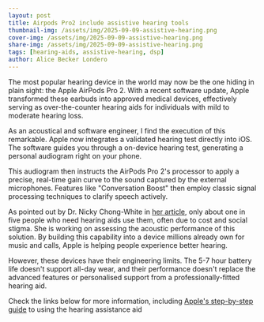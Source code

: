```yaml
---
layout: post
title: Airpods Pro2 include assistive hearing tools
thumbnail-img: /assets/img/2025-09-09-assistive-hearing.png
cover-img: /assets/img/2025-09-09-assistive-hearing.png
share-img: /assets/img/2025-09-09-assistive-hearing.png
tags: [hearing-aids, assistive-hearing, dsp]
author: Alice Becker Londero
---
```


The most popular hearing device in the world may now be the one hiding in plain sight: the Apple AirPods Pro 2. With a recent software update, Apple transformed these earbuds into approved medical devices, effectively serving as over-the-counter hearing aids for individuals with mild to moderate hearing loss.

As an acoustical and software engineer, I find the execution of this remarkable. Apple now integrates a validated hearing test directly into iOS. The software guides you through a on-device hearing test, generating a personal audiogram right on your phone.

This audiogram then instructs the AirPods Pro 2's processor to apply a precise, real-time gain curve to the sound captured by the external microphones. Features like "Conversation Boost" then employ classic signal processing techniques to clarify speech actively.

As pointed out by Dr. Nicky Chong-White in [her article](https://hearingpractitionernews.com.au/airpods-pro-2-more-than-earbuds/), only about one in five people who need hearing aids use them, often due to cost and social stigma. She is working on assessing the acoustic performance of this solution. By building this capability into a device millions already own for music and calls, Apple is helping people experience better hearing.

However, these devices have their engineering limits. The 5-7 hour battery life doesn't support all-day wear, and their performance doesn't replace the advanced features or personalised support from a professionally-fitted hearing aid.

Check the links below for more information, including [Apple's step-by-step guide](https://support.apple.com/en-us/120992) to using the hearing assistance aid